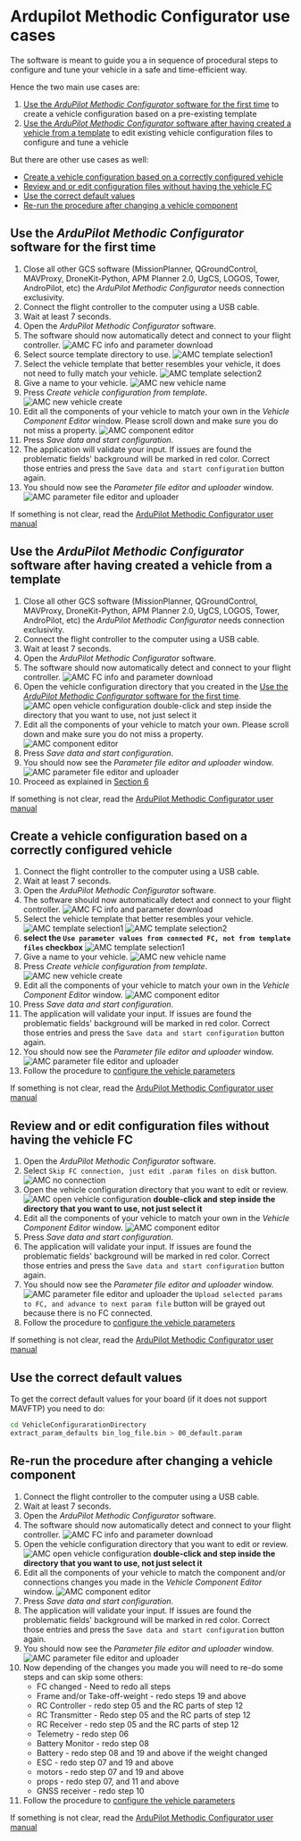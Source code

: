 # Ardupilot Methodic Configurator use cases
<!--
SPDX-FileCopyrightText: 2024-2025 Amilcar do Carmo Lucas <amilcar.lucas@iav.de>

SPDX-License-Identifier: GPL-3.0-or-later
-->

The software is meant to guide you a in sequence of procedural steps to configure and tune your vehicle in a safe and time-efficient way.

Hence the two main use cases are:

1. [Use the *ArduPilot Methodic Configurator* software for the first time](#use-the-ardupilot-methodic-configurator-software-for-the-first-time)
   to create a vehicle configuration based on a pre-existing template
1. [Use the *ArduPilot Methodic Configurator* software after having created a vehicle from a template](#use-the-ardupilot-methodic-configurator-software-after-having-created-a-vehicle-from-a-template)
   to edit existing vehicle configuration files to configure and tune a vehicle

But there are other use cases as well:

- [Create a vehicle configuration based on a correctly configured vehicle](#create-a-vehicle-configuration-based-on-a-correctly-configured-vehicle)
- [Review and or edit configuration files without having the vehicle FC](#review-and-or-edit-configuration-files-without-having-the-vehicle-fc)
- [Use the correct default values](#use-the-correct-default-values)
- [Re-run the procedure after changing a vehicle component](#re-run-the-procedure-after-changing-a-vehicle-component)

## Use the *ArduPilot Methodic Configurator* software for the first time

1. Close all other GCS software (MissionPlanner, QGroundControl, MAVProxy, DroneKit-Python, APM Planner 2.0, UgCS, LOGOS, Tower, AndroPilot, etc)
the *ArduPilot Methodic Configurator* needs connection exclusivity.
1. Connect the flight controller to the computer using a USB cable.
1. Wait at least 7 seconds.
1. Open the *ArduPilot Methodic Configurator* software.
1. The software should now automatically detect and connect to your flight controller.
![AMC FC info and parameter download](images/App_screenshot_FC_info_and_param_download.png)
1. Select source template directory to use.
![AMC template selection1](images/App_screenshot_Vehicle_directory1.png)
1. Select the vehicle template that better resembles your vehicle, it does not need to fully match your vehicle.
![AMC template selection2](images/App_screenshot_Vehicle_overview.png)
1. Give a name to your vehicle.
![AMC new vehicle name](images/App_screenshot_Vehicle_directory2.png)
1. Press *Create vehicle configuration from template*.
![AMC new vehicle create](images/App_screenshot_Vehicle_directory3.png)
1. Edit all the components of your vehicle to match your own in the *Vehicle Component Editor* window.
Please scroll down and make sure you do not miss a property.
![AMC component editor](images/App_screenshot_Component_Editor.png)
1. Press *Save data and start configuration*.
1. The application will validate your input.
If issues are found the problematic fields' background will be marked in red color.
Correct those entries and press the `Save data and start configuration` button again.
1. You should now see the *Parameter file editor and uploader* window.
![AMC parameter file editor and uploader](images/App_screenshot2.png)

If something is not clear, read the [ArduPilot Methodic Configurator user manual](USERMANUAL.md)

## Use the *ArduPilot Methodic Configurator* software after having created a vehicle from a template

1. Close all other GCS software (MissionPlanner, QGroundControl, MAVProxy, DroneKit-Python, APM Planner 2.0, UgCS, LOGOS, Tower, AndroPilot, etc)
the *ArduPilot Methodic Configurator* needs connection exclusivity.
1. Connect the flight controller to the computer using a USB cable.
1. Wait at least 7 seconds.
1. Open the *ArduPilot Methodic Configurator* software.
1. The software should now automatically detect and connect to your flight controller.
![AMC FC info and parameter download](images/App_screenshot_FC_info_and_param_download.png)
1. Open the vehicle configuration directory that you created in the [Use the *ArduPilot Methodic Configurator* software for the first time](#use-the-ardupilot-methodic-configurator-software-for-the-first-time).
![AMC open vehicle configuration](images/App_screenshot_Vehicle_directory4.png)
double-click and step inside the directory that you want to use, not just select it
1. Edit all the components of your vehicle to match your own.
Please scroll down and make sure you do not miss a property.
![AMC component editor](images/App_screenshot_Component_Editor.png)
1. Press *Save data and start configuration*.
1. You should now see the *Parameter file editor and uploader* window.
![AMC parameter file editor and uploader](images/App_screenshot2.png)
1. Proceed as explained in [Section 6](README.md#6-configure-the-vehicles-parameters-in-a-traceable-way)

If something is not clear, read the [ArduPilot Methodic Configurator user manual](USERMANUAL.md)

## Create a vehicle configuration based on a correctly configured vehicle

1. Connect the flight controller to the computer using a USB cable.
1. Wait at least 7 seconds.
1. Open the *ArduPilot Methodic Configurator* software.
1. The software should now automatically detect and connect to your flight controller.
![AMC FC info and parameter download](images/App_screenshot_FC_info_and_param_download.png)
1. Select the vehicle template that better resembles your vehicle.
![AMC template selection1](images/App_screenshot_Vehicle_directory_vehicle_params0.png)
![AMC template selection2](images/App_screenshot_Vehicle_overview.png)
1. **select the `Use parameter values from connected FC, not from template files` checkbox**
![AMC template selection1](images/App_screenshot_Vehicle_directory_vehicle_params1.png)
1. Give a name to your vehicle.
![AMC new vehicle name](images/App_screenshot_Vehicle_directory_vehicle_params2.png)
1. Press *Create vehicle configuration from template*.
![AMC new vehicle create](images/App_screenshot_Vehicle_directory_vehicle_params3.png)
1. Edit all the components of your vehicle to match your own in the *Vehicle Component Editor* window.
![AMC component editor](images/App_screenshot_Component_Editor.png)
1. Press *Save data and start configuration*.
1. The application will validate your input.
If issues are found the problematic fields' background will be marked in red color.
Correct those entries and press the `Save data and start configuration` button again.
1. You should now see the *Parameter file editor and uploader* window.
![AMC parameter file editor and uploader](images/App_screenshot2.png)
1. Follow the procedure to [configure the vehicle parameters](README.md#6-configure-the-vehicles-parameters-in-a-traceable-way)

If something is not clear, read the [ArduPilot Methodic Configurator user manual](USERMANUAL.md)

## Review and or edit configuration files without having the vehicle FC

1. Open the *ArduPilot Methodic Configurator* software.
1. Select `Skip FC connection, just edit .param files on disk` button.
![AMC no connection](images/App_screenshot_FC_connection_no_connection.png)
1. Open the vehicle configuration directory that you want to edit or review.
![AMC open vehicle configuration](images/App_screenshot_Vehicle_directory4.png)
**double-click and step inside the directory that you want to use, not just select it**
1. Edit all the components of your vehicle to match your own in the *Vehicle Component Editor* window.
![AMC component editor](images/App_screenshot_Component_Editor.png)
1. Press *Save data and start configuration*.
1. The application will validate your input.
If issues are found the problematic fields' background will be marked in red color.
Correct those entries and press the `Save data and start configuration` button again.
1. You should now see the *Parameter file editor and uploader* window.
![AMC parameter file editor and uploader](images/App_screenshot2.png) the `Upload selected params to FC, and advance to next param file`
button will be grayed out because there is no FC connected.
1. Follow the procedure to [configure the vehicle parameters](README.md#6-configure-the-vehicles-parameters-in-a-traceable-way)

If something is not clear, read the [ArduPilot Methodic Configurator user manual](USERMANUAL.md)

## Use the correct default values

To get the correct default values for your board (if it does not support MAVFTP) you need to do:

```bash
cd VehicleConfigurarationDirectory
extract_param_defaults bin_log_file.bin > 00_default.param
```

## Re-run the procedure after changing a vehicle component

1. Connect the flight controller to the computer using a USB cable.
1. Wait at least 7 seconds.
1. Open the *ArduPilot Methodic Configurator* software.
1. The software should now automatically detect and connect to your flight controller.
![AMC FC info and parameter download](images/App_screenshot_FC_info_and_param_download.png)
1. Open the vehicle configuration directory that you want to edit or review.
![AMC open vehicle configuration](images/App_screenshot_Vehicle_directory4.png)
**double-click and step inside the directory that you want to use, not just select it**
1. Edit all the components of your vehicle to match the component and/or connections changes you made in the *Vehicle Component Editor* window.
![AMC component editor](images/App_screenshot_Component_Editor.png)
1. Press *Save data and start configuration*.
1. The application will validate your input.
If issues are found the problematic fields' background will be marked in red color.
Correct those entries and press the `Save data and start configuration` button again.
1. You should now see the *Parameter file editor and uploader* window.
![AMC parameter file editor and uploader](images/App_screenshot2.png)
1. Now depending of the changes you made you will need to re-do some steps and can skip some others:
   - FC changed - Need to redo all steps
   - Frame and/or Take-off-weight - redo steps 19 and above
   - RC Controller - redo step 05 and the RC parts of step 12
   - RC Transmitter - Redo step 05 and the RC parts of step 12
   - RC Receiver - redo step 05 and the RC parts of step 12
   - Telemetry - redo step 06
   - Battery Monitor - redo step 08
   - Battery - redo step 08 and 19 and above if the weight changed
   - ESC - redo step 07 and 19 and above
   - motors - redo step 07 and 19 and above
   - props - redo step 07, and 11 and above
   - GNSS receiver - redo step 10
1. Follow the procedure to [configure the vehicle parameters](README.md#6-configure-the-vehicles-parameters-in-a-traceable-way)

If something is not clear, read the [ArduPilot Methodic Configurator user manual](USERMANUAL.md)
